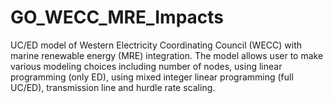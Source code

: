 # GO_WECC_MRE_Impacts
 UC/ED model of Western Electricity Coordinating Council (WECC) with marine renewable energy (MRE) integration. The model allows user to make various modeling choices including number of nodes, using linear programming (only ED), using mixed integer linear programming (full UC/ED), transmission line and hurdle rate scaling. 
